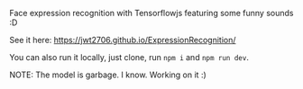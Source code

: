 Face expression recognition with Tensorflowjs featuring some funny sounds :D

See it here: <https://jwt2706.github.io/ExpressionRecognition/>

You can also run it locally, just clone, run `npm i` and `npm run dev`.


NOTE: The model is garbage. I know. Working on it :)
